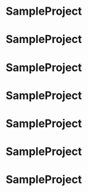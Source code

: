 # SampleProject
# SampleProject
# SampleProject
# SampleProject
# SampleProject
# SampleProject
# SampleProject
